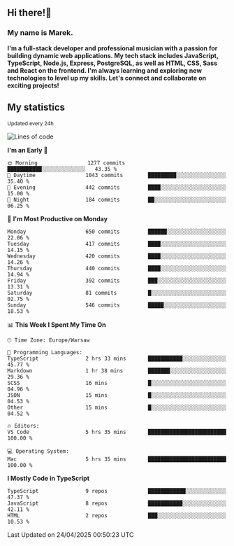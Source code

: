 ## Hi there!👋 ##
### My name is Marek. ###

**I'm a full-stack developer and professional musician with a passion for building dynamic web applications. My tech stack includes JavaScript, TypeScript, Node.js, Express, PostgreSQL, as well as HTML, CSS, Sass and React on the frontend. I'm always learning and exploring new technologies to level up my skills. Let's connect and collaborate on exciting projects!**

## My statistics ##
<sub>Updated every 24h</sub>
<!--START_SECTION:waka-->
![Lines of code](https://img.shields.io/badge/From%20Hello%20World%20I%27ve%20Written-224.5%20thousand%20lines%20of%20code-blue)

**I'm an Early 🐤** 

```text
🌞 Morning                1277 commits        ███████████░░░░░░░░░░░░░░   43.35 % 
🌆 Daytime                1043 commits        █████████░░░░░░░░░░░░░░░░   35.40 % 
🌃 Evening                442 commits         ████░░░░░░░░░░░░░░░░░░░░░   15.00 % 
🌙 Night                  184 commits         ██░░░░░░░░░░░░░░░░░░░░░░░   06.25 % 
```
📅 **I'm Most Productive on Monday** 

```text
Monday                   650 commits         ██████░░░░░░░░░░░░░░░░░░░   22.06 % 
Tuesday                  417 commits         ████░░░░░░░░░░░░░░░░░░░░░   14.15 % 
Wednesday                420 commits         ████░░░░░░░░░░░░░░░░░░░░░   14.26 % 
Thursday                 440 commits         ████░░░░░░░░░░░░░░░░░░░░░   14.94 % 
Friday                   392 commits         ███░░░░░░░░░░░░░░░░░░░░░░   13.31 % 
Saturday                 81 commits          █░░░░░░░░░░░░░░░░░░░░░░░░   02.75 % 
Sunday                   546 commits         █████░░░░░░░░░░░░░░░░░░░░   18.53 % 
```


📊 **This Week I Spent My Time On** 

```text
🕑︎ Time Zone: Europe/Warsaw

💬 Programming Languages: 
TypeScript               2 hrs 33 mins       ███████████░░░░░░░░░░░░░░   45.77 % 
Markdown                 1 hr 38 mins        ███████░░░░░░░░░░░░░░░░░░   29.36 % 
SCSS                     16 mins             █░░░░░░░░░░░░░░░░░░░░░░░░   04.96 % 
JSON                     15 mins             █░░░░░░░░░░░░░░░░░░░░░░░░   04.53 % 
Other                    15 mins             █░░░░░░░░░░░░░░░░░░░░░░░░   04.52 % 

🔥 Editors: 
VS Code                  5 hrs 35 mins       █████████████████████████   100.00 % 

💻 Operating System: 
Mac                      5 hrs 35 mins       █████████████████████████   100.00 % 
```

**I Mostly Code in TypeScript** 

```text
TypeScript               9 repos             ████████████░░░░░░░░░░░░░   47.37 % 
JavaScript               8 repos             ███████████░░░░░░░░░░░░░░   42.11 % 
HTML                     2 repos             ███░░░░░░░░░░░░░░░░░░░░░░   10.53 % 
```




 Last Updated on 24/04/2025 00:50:23 UTC
<!--END_SECTION:waka-->

<!--
**MarekSax/MarekSax** is a ✨ _special_ ✨ repository because its `README.md` (this file) appears on your GitHub profile.

Here are some ideas to get you started:

- 🔭 I’m currently working on ...
- 🌱 I’m currently learning ...
- 👯 I’m looking to collaborate on ...
- 🤔 I’m looking for help with ...
- 💬 Ask me about ...
- 📫 How to reach me: ...
- 😄 Pronouns: ...
- ⚡ Fun fact: ...
-->
